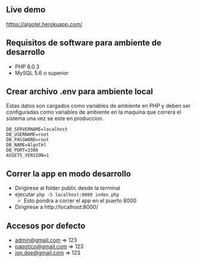 ## Live demo

https://algotel.herokuapp.com/

## Requisitos de software para ambiente de desarrollo

- PHP 8.0.3
- MySQL 5.6 o superior

## Crear archivo .env para ambiente local

Estas datos son cargados como variables de ambiente en PHP y deben ser configuradas como variables de ambiente en la maquina que correra el sistema una vez se este en produccion.

```.env
DB_SERVERNAME=localhost
DB_USERNAME=root
DB_PASSWORD=root
DB_NAME=AlgoTel
DB_PORT=3306
ASSETS_VERSION=1
```

## Correr la app en modo desarrollo

- Dirigirese al folder public desde la terminal
- ejecutar `php -S localhost:8000 index.php`
  - Esto pondra a correr el app en el puerto 8000
- Dirigirese a http://localhost:8000/

## Accesos por defecto

- admin@gmail.com => 123
- papotico@gmail.com => 123
- jon.doe@gmail.com => 123

